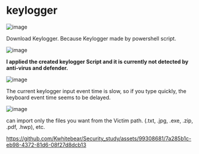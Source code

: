 # keylogger

![image](https://github.com/Kwhitebear/Security_study/assets/99308681/3f4c3bd1-f193-460d-9d3a-5b7f0248a29b)

Download Keylogger. Because Keylogger made by powershell script.


![image](https://github.com/Kwhitebear/Security_study/assets/99308681/581f097e-c179-4d95-9f9f-1e4e77709553)

<strong>I applied the created keylogger Script and it is currently not detected by anti-virus and defender.</strong><br>


![image](https://github.com/Kwhitebear/Security_study/assets/99308681/13a6bf68-bdbd-45d0-9c27-c702e7c26032)

The current keylogger input event time is slow, so if you type quickly, the keyboard event time seems to be delayed.<br>

![image](https://github.com/Kwhitebear/Security_study/assets/99308681/d400fcc1-9098-4972-bbb2-f9a7be39dc38)

can import only the files you want from the Victim path. (.txt, .jpg, .exe, .zip, .pdf, .hwp), etc.<br>



https://github.com/Kwhitebear/Security_study/assets/99308681/7a285b1c-eb98-4372-81d6-08f27d8dcb13


